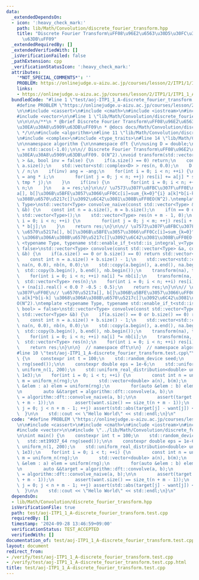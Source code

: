 ```yaml
---
data:
  _extendedDependsOn:
  - icon: ':heavy_check_mark:'
    path: lib/Math/Convolution/discrete_fourier_transform.hpp
    title: "Discrete Fourier Transform\uFF08\u96E2\u6563\u30D5\u30FC\u30EA\u30A8\u5909\
      \u63DB\uFF09"
  _extendedRequiredBy: []
  _extendedVerifiedWith: []
  _isVerificationFailed: false
  _pathExtension: cpp
  _verificationStatusIcon: ':heavy_check_mark:'
  attributes:
    '*NOT_SPECIAL_COMMENTS*': ''
    PROBLEM: https://onlinejudge.u-aizu.ac.jp/courses/lesson/2/ITP1/1/ITP1_1_A
    links:
    - https://onlinejudge.u-aizu.ac.jp/courses/lesson/2/ITP1/1/ITP1_1_A
  bundledCode: "#line 1 \"test/aoj-ITP1_1_A-discrete_fourier_transform.test.cpp\"\n\
    #define PROBLEM \"https://onlinejudge.u-aizu.ac.jp/courses/lesson/2/ITP1/1/ITP1_1_A\"\
    \n\n#include <cassert>\n#include <cmath>\n#include <iostream>\n#include <random>\n\
    #include <vector>\n\n#line 1 \"lib/Math/Convolution/discrete_fourier_transform.hpp\"\
    \n\n\n\n/**\n * @brief Discrete Fourier Transform\uFF08\u96E2\u6563\u30D5\u30FC\
    \u30EA\u30A8\u5909\u63DB\uFF09\n * @docs docs/Math/Convolution/discrete_fourier_transform.md\n\
    \ */\n\n#include <algorithm>\n#line 11 \"lib/Math/Convolution/discrete_fourier_transform.hpp\"\
    \n#include <complex>\n#include <type_traits>\n#line 14 \"lib/Math/Convolution/discrete_fourier_transform.hpp\"\
    \n\nnamespace algorithm {\n\nnamespace dft {\n\nusing D = double;\n\nconst D PI\
    \ = std::acos(-1.0);\n\n// Discrete Fourier Transform\uFF08\u96E2\u6563\u30D5\u30FC\
    \u30EA\u30A8\u5909\u63DB\uFF09. O(N^2).\nvoid transform(std::vector<std::complex<D>\
    \ > &a, bool inv = false) {\n    if(a.size() == 0) return;\n    const int n =\
    \ a.size();\n    std::vector<std::complex<D> > res(n, 0.0);\n    D ang = 2 * PI\
    \ / n;\n    if(inv) ang = -ang;\n    for(int i = 0; i < n; ++i) {\n        D tmp\
    \ = ang * i;\n        for(int j = 0; j < n; ++j) res[i] += a[j] * std::polar<D>(1.0,\
    \ tmp * j);\n    }\n    if(inv) {\n        for(int i = 0; i < n; ++i) res[i] /=\
    \ n;\n    }\n    a = res;\n}\n\n// \u7573\u307F\u8FBC\u307F\uFF0E\n// \u6570\u5217\
    a[], b[]\u306B\u5BFE\u3057\u3066\uFF0Cc[i]=sum_{k=0}^{i} a[k]*b[i-k] \u3068\u306A\
    \u308B\u6570\u5217c[]\u3092\u6C42\u3081\u308B\uFF0EO(N^2).\ntemplate <typename\
    \ Type>\nstd::vector<Type> convolve_naive(const std::vector<Type> &a, const std::vector<Type>\
    \ &b) {\n    const int n = a.size(), m = b.size();\n    if(n == 0 or m == 0) return\
    \ std::vector<Type>();\n    std::vector<Type> res(n + m - 1, 0);\n    for(int\
    \ i = 0; i < n; ++i) {\n        for(int j = 0; j < m; ++j) res[i + j] += a[i]\
    \ * b[j];\n    }\n    return res;\n}\n\n// \u7573\u307F\u8FBC\u307F\uFF0E\n//\
    \ \u6570\u5217a[], b[]\u306B\u5BFE\u3057\u3066\uFF0Cc[i]=sum_{k=0}^{i} a[k]*b[i-k]\
    \ \u3068\u306A\u308B\u6570\u5217c[]\u3092\u6C42\u3081\u308B\uFF0EO(N^2).\ntemplate\
    \ <typename Type, typename std::enable_if_t<std::is_integral_v<Type>, bool> =\
    \ false>\nstd::vector<Type> convolve(const std::vector<Type> &a, const std::vector<Type>\
    \ &b) {\n    if(a.size() == 0 or b.size() == 0) return std::vector<Type>();\n\
    \    const int n = a.size() + b.size() - 1;\n    std::vector<std::complex<D> >\
    \ na(n, 0.0), nb(n, 0.0);\n    std::copy(a.begin(), a.end(), na.begin());\n  \
    \  std::copy(b.begin(), b.end(), nb.begin());\n    transform(na), transform(nb);\n\
    \    for(int i = 0; i < n; ++i) na[i] *= nb[i];\n    transform(na, true);\n  \
    \  std::vector<Type> res(n);\n    for(int i = 0; i < n; ++i) res[i] = na[i].real()\
    \ + (na[i].real() < 0.0 ? -0.5 : 0.5);\n    return res;\n}\n\n// \u7573\u307F\u8FBC\
    \u307F\uFF0E\n// \u6570\u5217a[], b[]\u306B\u5BFE\u3057\u3066\uFF0Cc[i]=sum_{k=0}^{i}\
    \ a[k]*b[i-k] \u3068\u306A\u308B\u6570\u5217c[]\u3092\u6C42\u3081\u308B\uFF0E\
    O(N^2).\ntemplate <typename Type, typename std::enable_if_t<std::is_floating_point_v<Type>,\
    \ bool> = false>\nstd::vector<Type> convolve(const std::vector<Type> &a, const\
    \ std::vector<Type> &b) {\n    if(a.size() == 0 or b.size() == 0) return std::vector<Type>();\n\
    \    const int n = a.size() + b.size() - 1;\n    std::vector<std::complex<D> >\
    \ na(n, 0.0), nb(n, 0.0);\n    std::copy(a.begin(), a.end(), na.begin());\n  \
    \  std::copy(b.begin(), b.end(), nb.begin());\n    transform(na), transform(nb);\n\
    \    for(int i = 0; i < n; ++i) na[i] *= nb[i];\n    transform(na, true);\n  \
    \  std::vector<Type> res(n);\n    for(int i = 0; i < n; ++i) res[i] = na[i].real();\n\
    \    return res;\n}\n\n}  // namespace dft\n\n}  // namespace algorithm\n\n\n\
    #line 10 \"test/aoj-ITP1_1_A-discrete_fourier_transform.test.cpp\"\n\nint main()\
    \ {\n    constexpr int t = 100;\n    std::random_device seed;\n    std::mt19937_64\
    \ rng(seed());\n\n    constexpr double eps = 1e-6;\n    std::uniform_int_distribution<int>\
    \ uniform_n(1, 200);\n    std::uniform_real_distribution<double> uniform(-1e3,\
    \ 1e3);\n    for(int i = 0; i < t; ++i) {\n        const int n = uniform_n(rng),\
    \ m = uniform_n(rng);\n        std::vector<double> a(n), b(m);\n        for(auto\
    \ &elem : a) elem = uniform(rng);\n        for(auto &elem : b) elem = uniform(rng);\n\
    \n        auto &&target = algorithm::dft::convolve(a, b);\n        auto &&want\
    \ = algorithm::dft::convolve_naive(a, b);\n\n        assert(target.size() == size_t(n\
    \ + m - 1));\n        assert(want.size() == size_t(n + m - 1));\n        for(int\
    \ j = 0; j < n + m - 1; ++j) assert(std::abs(target[j] - want[j]) < eps);\n  \
    \  }\n\n    std::cout << \"Hello World\" << std::endl;\n}\n"
  code: "#define PROBLEM \"https://onlinejudge.u-aizu.ac.jp/courses/lesson/2/ITP1/1/ITP1_1_A\"\
    \n\n#include <cassert>\n#include <cmath>\n#include <iostream>\n#include <random>\n\
    #include <vector>\n\n#include \"../lib/Math/Convolution/discrete_fourier_transform.hpp\"\
    \n\nint main() {\n    constexpr int t = 100;\n    std::random_device seed;\n \
    \   std::mt19937_64 rng(seed());\n\n    constexpr double eps = 1e-6;\n    std::uniform_int_distribution<int>\
    \ uniform_n(1, 200);\n    std::uniform_real_distribution<double> uniform(-1e3,\
    \ 1e3);\n    for(int i = 0; i < t; ++i) {\n        const int n = uniform_n(rng),\
    \ m = uniform_n(rng);\n        std::vector<double> a(n), b(m);\n        for(auto\
    \ &elem : a) elem = uniform(rng);\n        for(auto &elem : b) elem = uniform(rng);\n\
    \n        auto &&target = algorithm::dft::convolve(a, b);\n        auto &&want\
    \ = algorithm::dft::convolve_naive(a, b);\n\n        assert(target.size() == size_t(n\
    \ + m - 1));\n        assert(want.size() == size_t(n + m - 1));\n        for(int\
    \ j = 0; j < n + m - 1; ++j) assert(std::abs(target[j] - want[j]) < eps);\n  \
    \  }\n\n    std::cout << \"Hello World\" << std::endl;\n}\n"
  dependsOn:
  - lib/Math/Convolution/discrete_fourier_transform.hpp
  isVerificationFile: true
  path: test/aoj-ITP1_1_A-discrete_fourier_transform.test.cpp
  requiredBy: []
  timestamp: '2024-09-28 13:46:59+09:00'
  verificationStatus: TEST_ACCEPTED
  verifiedWith: []
documentation_of: test/aoj-ITP1_1_A-discrete_fourier_transform.test.cpp
layout: document
redirect_from:
- /verify/test/aoj-ITP1_1_A-discrete_fourier_transform.test.cpp
- /verify/test/aoj-ITP1_1_A-discrete_fourier_transform.test.cpp.html
title: test/aoj-ITP1_1_A-discrete_fourier_transform.test.cpp
---
```

